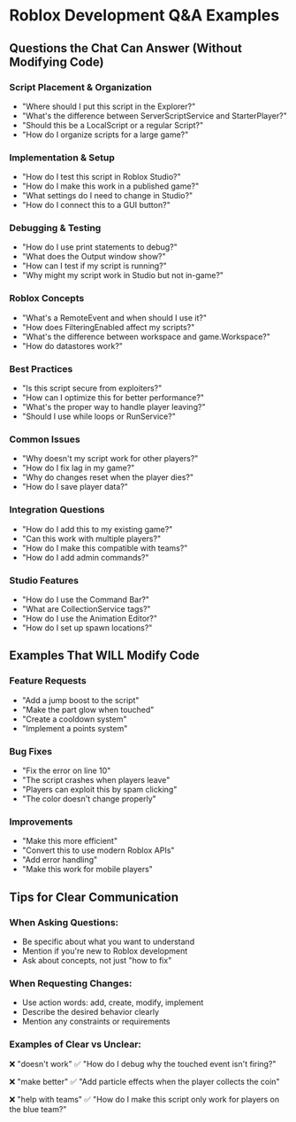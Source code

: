 # Roblox Development Q&A Examples

## Questions the Chat Can Answer (Without Modifying Code)

### Script Placement & Organization
- "Where should I put this script in the Explorer?"
- "What's the difference between ServerScriptService and StarterPlayer?"
- "Should this be a LocalScript or a regular Script?"
- "How do I organize scripts for a large game?"

### Implementation & Setup
- "How do I test this script in Roblox Studio?"
- "How do I make this work in a published game?"
- "What settings do I need to change in Studio?"
- "How do I connect this to a GUI button?"

### Debugging & Testing
- "How do I use print statements to debug?"
- "What does the Output window show?"
- "How can I test if my script is running?"
- "Why might my script work in Studio but not in-game?"

### Roblox Concepts
- "What's a RemoteEvent and when should I use it?"
- "How does FilteringEnabled affect my scripts?"
- "What's the difference between workspace and game.Workspace?"
- "How do datastores work?"

### Best Practices
- "Is this script secure from exploiters?"
- "How can I optimize this for better performance?"
- "What's the proper way to handle player leaving?"
- "Should I use while loops or RunService?"

### Common Issues
- "Why doesn't my script work for other players?"
- "How do I fix lag in my game?"
- "Why do changes reset when the player dies?"
- "How do I save player data?"

### Integration Questions
- "How do I add this to my existing game?"
- "Can this work with multiple players?"
- "How do I make this compatible with teams?"
- "How do I add admin commands?"

### Studio Features
- "How do I use the Command Bar?"
- "What are CollectionService tags?"
- "How do I use the Animation Editor?"
- "How do I set up spawn locations?"

## Examples That WILL Modify Code

### Feature Requests
- "Add a jump boost to the script"
- "Make the part glow when touched"
- "Create a cooldown system"
- "Implement a points system"

### Bug Fixes
- "Fix the error on line 10"
- "The script crashes when players leave"
- "Players can exploit this by spam clicking"
- "The color doesn't change properly"

### Improvements
- "Make this more efficient"
- "Convert this to use modern Roblox APIs"
- "Add error handling"
- "Make this work for mobile players"

## Tips for Clear Communication

### When Asking Questions:
- Be specific about what you want to understand
- Mention if you're new to Roblox development
- Ask about concepts, not just "how to fix"

### When Requesting Changes:
- Use action words: add, create, modify, implement
- Describe the desired behavior clearly
- Mention any constraints or requirements

### Examples of Clear vs Unclear:
❌ "doesn't work"
✅ "How do I debug why the touched event isn't firing?"

❌ "make better"
✅ "Add particle effects when the player collects the coin"

❌ "help with teams"
✅ "How do I make this script only work for players on the blue team?"